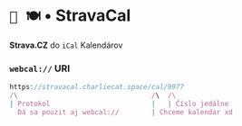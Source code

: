 # `📆 🍽` • StravaCal

__Strava.CZ__ do `iCal` Kalendárov

### `webcal://` URI

```javascript
https://stravacal.charliecat.space/cal/9977
/\                                 /\  /\
| Protokol                         |   | Číslo jedálne
  Dá sa pouzit aj webcal://        | Chceme kalendar xd

```
